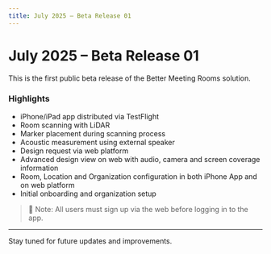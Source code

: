 ```yaml
---
title: July 2025 – Beta Release 01
---
```


# July 2025 – Beta Release 01

This is the first public beta release of the Better Meeting Rooms solution.

### Highlights

- iPhone/iPad app distributed via TestFlight
- Room scanning with LiDAR
- Marker placement during scanning process
- Acoustic measurement using external speaker
- Design request via web platform
- Advanced design view on web with audio, camera and screen coverage information
- Room, Location and Organization configuration in both iPhone App and on web platform
- Initial onboarding and organization setup

> 📢 Note: All users must sign up via the web before logging in to the app.

---

Stay tuned for future updates and improvements.
